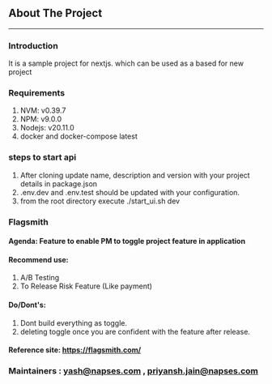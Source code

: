 ## About The Project
---------------------
### Introduction 
 It is a sample project for nextjs. which can be used as a based for new project
### Requirements 
1. NVM: v0.39.7
2. NPM: v9.0.0
3. Nodejs: v20.11.0
4. docker and docker-compose latest
### steps to start api
1. After cloning update name, description and version with your project details in package.json
2. .env.dev and .env.test should be updated with your configuration.
3. from the root directory execute ./start_ui.sh dev

### Flagsmith
#### Agenda: Feature to enable PM to toggle project feature in application
#### Recommend use:
1. A/B Testing
2. To Release Risk Feature (Like payment)
#### Do/Dont's:
1. Dont build everything as toggle.
2. deleting toggle once you are confident with the feature after release.
#### Reference site: https://flagsmith.com/

### Maintainers : yash@napses.com , priyansh.jain@napses.com